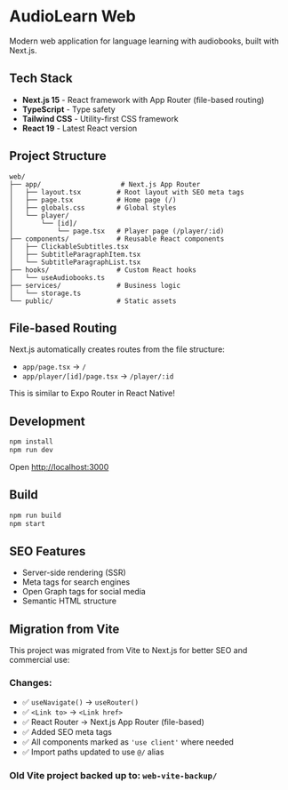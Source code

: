 # AudioLearn Web

Modern web application for language learning with audiobooks, built with Next.js.

## Tech Stack

- **Next.js 15** - React framework with App Router (file-based routing)
- **TypeScript** - Type safety
- **Tailwind CSS** - Utility-first CSS framework
- **React 19** - Latest React version

## Project Structure

```
web/
├── app/                    # Next.js App Router
│   ├── layout.tsx         # Root layout with SEO meta tags
│   ├── page.tsx           # Home page (/)
│   ├── globals.css        # Global styles
│   └── player/
│       └── [id]/
│           └── page.tsx   # Player page (/player/:id)
├── components/            # Reusable React components
│   ├── ClickableSubtitles.tsx
│   ├── SubtitleParagraphItem.tsx
│   └── SubtitleParagraphList.tsx
├── hooks/                 # Custom React hooks
│   └── useAudiobooks.ts
├── services/              # Business logic
│   └── storage.ts
└── public/                # Static assets
```

## File-based Routing

Next.js automatically creates routes from the file structure:

- `app/page.tsx` → `/`
- `app/player/[id]/page.tsx` → `/player/:id`

This is similar to Expo Router in React Native!

## Development

```bash
npm install
npm run dev
```

Open [http://localhost:3000](http://localhost:3000)

## Build

```bash
npm run build
npm start
```

## SEO Features

- Server-side rendering (SSR)
- Meta tags for search engines
- Open Graph tags for social media
- Semantic HTML structure

## Migration from Vite

This project was migrated from Vite to Next.js for better SEO and commercial use:

### Changes:
- ✅ `useNavigate()` → `useRouter()`
- ✅ `<Link to>` → `<Link href>`
- ✅ React Router → Next.js App Router (file-based)
- ✅ Added SEO meta tags
- ✅ All components marked as `'use client'` where needed
- ✅ Import paths updated to use `@/` alias

### Old Vite project backed up to: `web-vite-backup/`

